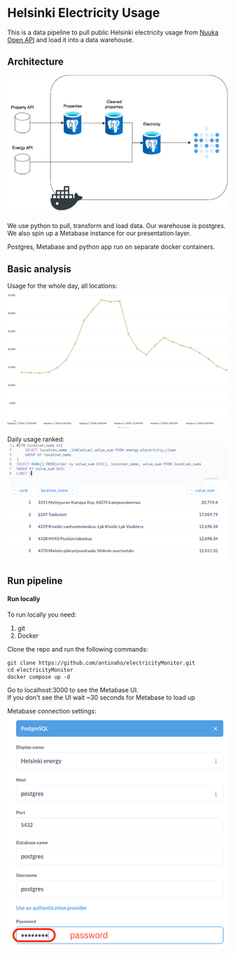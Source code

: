 <h1>Helsinki Electricity Usage</h1>

This is a data pipeline to pull public Helsinki electricity usage from [Nuuka Open API](https://helsinki-openapi.nuuka.cloud/swagger/index.html) and load it into a data warehouse.

<h2>Architecture</h2>

![metabase_connection_settings](https://github.com/antinaho/electricityMonitor/raw/master/assets/pipeline.png?raw=true)

We use python to pull, transform and load data. Our warehouse is postgres. We also spin up a Metabase instance for our presentation layer.

Postgres, Metabase and python app run on separate docker containers.

<h2>Basic analysis</h2>

Usage for the whole day, all locations:
![usage graph for the whole day](https://github.com/antinaho/electricityMonitor/raw/master/assets/daily_electricity_graph.png?raw=true)

Daily usage ranked:
![usage graph for the whole day](https://github.com/antinaho/electricityMonitor/raw/master/assets/top_5.png?raw=true)

<h2>Run pipeline</h2>
<h4>Run locally</h4>

To run locally you need:
  1. git
  2. Docker

Clone the repo and run the following commands:
```
git clone https://github.com/antinaho/electricityMonitor.git
cd electricityMonitor
docker compose up -d
```
Go to localhost:3000 to see the Metabase UI.\
If you don't see the UI wait ~30 seconds for Metabase to load up

Metabase connection settings:
![metabase_connection_settings](https://github.com/antinaho/electricityMonitor/raw/master/assets/metabase_connections.png?raw=true)
